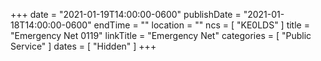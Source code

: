 +++
date = "2021-01-19T14:00:00-0600"
publishDate = "2021-01-18T14:00:00-0600"
endTime = ""
location = ""
ncs = [ "KE0LDS" ]
title = "Emergency Net 0119"
linkTitle = "Emergency Net"
categories = [ "Public Service" ]
dates = [ "Hidden" ]
+++
